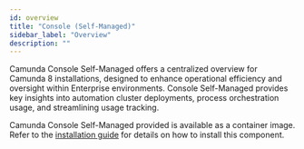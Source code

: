 ```yaml
---
id: overview
title: "Console (Self-Managed)"
sidebar_label: "Overview"
description: ""
---
```


Camunda Console Self-Managed offers a centralized overview for Camunda 8 installations, designed to enhance operational efficiency and oversight within Enterprise environments. Console Self-Managed provides key insights into automation cluster deployments, process orchestration usage, and streamlining usage tracking.

Camunda Console Self-Managed provided is available as a container image. Refer to the [installation guide](/self-managed/setup/overview.md) for details on how to install this component.
